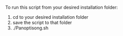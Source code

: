 To run this script from your desired installation folder:

1. cd to your desired installation folder
2. save the script to that folder
3. ./Panoptisong.sh

